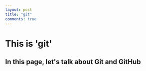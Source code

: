 ```yaml
---
layout: post
title: "git"
comments: true
---
```


# This is 'git'
## In this page, let's talk about Git and GitHub
